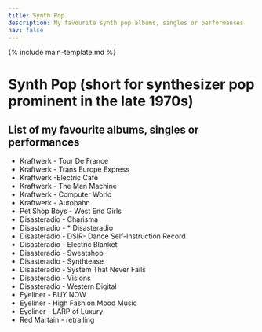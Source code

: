 ```yaml
---
title: Synth Pop
description: My favourite synth pop albums, singles or performances
nav: false
---
```


{% include main-template.md %}

# Synth Pop (short for synthesizer pop prominent in the late 1970s)

## List of my favourite albums, singles or performances

* Kraftwerk - Tour De France
* Kraftwerk - Trans Europe Express
* Kraftwerk -Electric Cafè
* Kraftwerk - The Man Machine
* Kraftwerk - Computer World
* Kraftwerk - Autobahn
* Pet Shop Boys - West End Girls
* Disasteradio - Charisma
* Disasteradio - * Disasteradio
* Disasteradio - DSIR- Dance Self-Instruction Record
* Disasteradio - Electric Blanket
* Disasteradio - Sweatshop
* Disasteradio - Synthtease
* Disasteradio - System That Never Fails
* Disasteradio - Visions
* Disasteradio - Western Digital
* Eyeliner - BUY NOW
* Eyeliner - High Fashion Mood Music
* Eyeliner - LARP of Luxury
* Red Martain - retrailing
